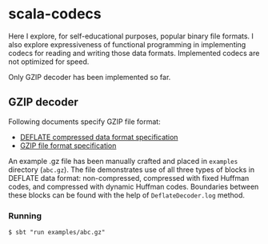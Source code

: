 # scala-codecs

Here I explore, for self-educational purposes, popular binary file formats. I also explore expressiveness of functional
programming in implementing codecs for reading and writing those data formats. Implemented codecs are not optimized for
speed.

Only GZIP decoder has been implemented so far.

## GZIP decoder

Following documents specify GZIP file format:

* [DEFLATE compressed data format specification](https://www.ietf.org/rfc/rfc1951.txt)
* [GZIP file format specification](https://www.ietf.org/rfc/rfc1952.txt)

An example .gz file has been manually crafted and placed in `examples` directory (`abc.gz`). The file demonstrates use of 
all three types of blocks in DEFLATE data format: non-compressed, compressed with fixed Huffman codes, and compressed 
with dynamic Huffman codes. Boundaries between these blocks can be found with the help of `DeflateDecoder.log` method. 

### Running ###

    $ sbt "run examples/abc.gz"
